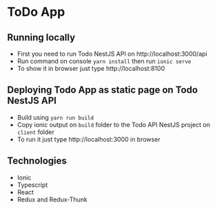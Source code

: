 # ToDo App

## Running locally

- First you need to run Todo NestJS API on http://localhost:3000/api
- Run command on console `yarn install` then run `ionic serve`
- To show it in browser just type http://localhost:8100 

## Deploying Todo App as static page on Todo NestJS API

- Build using `yarn run build`
- Copy ionic output on `build` folder to the Todo API NestJS project on `client` folder
- To run it just type http://localhost:3000 in browser

## Technologies

- Ionic
- Typescript
- React
- Redux and Redux-Thunk

